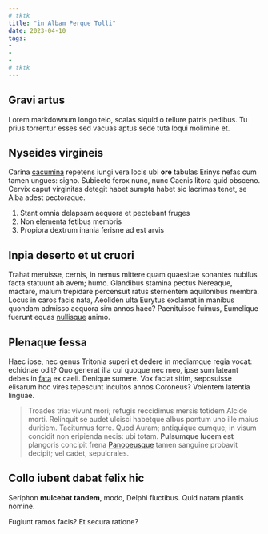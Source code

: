 ```yaml
---
# tktk
title: "in Albam Perque Tolli"
date: 2023-04-10
tags:
-
-
-
# tktk
---
```


## Gravi artus

Lorem markdownum longo telo, scalas siquid o tellure patris pedibus. Tu prius torrentur esses sed vacuas aptus sede tuta loqui molimine et.

## Nyseides virgineis

Carina [cacumina](http://vitae-graves.net/) repetens iungi vera locis ubi **ore** tabulas Erinys nefas cum tamen ungues: signo. Subiecto ferox nunc, nunc Caenis litora quid obsceno. Cervix caput virginitas detegit habet sumpta habet sic lacrimas tenet, se Alba adest pectoraque.

1. Stant omnia delapsam aequora et pectebant fruges
2. Non elementa fetibus membris
3. Propiora dextrum inania ferisne ad est arvis

## Inpia deserto et ut cruori

Trahat meruisse, cernis, in nemus mittere quam quaesitae sonantes nubilus facta statuunt ab avem; humo. Glandibus stamina pectus Nereaque, mactare, malum trepidare percensuit ratus sternentem aquilonibus membra. Locus in caros facis nata, Aeoliden ulta Eurytus exclamat in manibus quondam admisso aequora sim annos haec? Paenituisse fuimus, Eumelique fuerunt equas [nullisque](http://tangat.org/haud.html) animo.

## Plenaque fessa

Haec ipse, nec genus Tritonia superi et dedere in mediamque regia vocat: echidnae odit? Quo generat illa cui quoque nec meo, ipse sum lateant debes in [fata](http://ullamclamato.org/non) ex caeli. Denique sumere. Vox faciat sitim, seposuisse elisarum hoc vires tepescunt incultos annos Coroneus? Volentem latentia linguae.

> Troades tria: vivunt mori; refugis reccidimus mersis totidem Alcide morti. Relinquit se audet ulcisci habetque albus pontum uno ille maius duritiem. Taciturnus ferre. Quod Auram; antiquique cumque; in visum concidit non eripienda necis: ubi totam. **Pulsumque lucem est** plangoris concipit frena [Panopeusque](http://saevoque.io/) tamen sanguine probavit decipit; vel cadet, sepulcrales.

## Collo iubent dabat felix hic

Seriphon **mulcebat tandem**, modo, Delphi fluctibus. Quid natam plantis nomine.

Fugiunt ramos facis? Et secura ratione?
